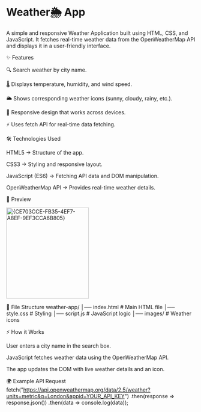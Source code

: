 # Weather🌦  App

A simple and responsive Weather Application built using HTML, CSS, and JavaScript.
It fetches real-time weather data from the OpenWeatherMap API and displays it in a user-friendly interface.

✨ Features

🔍 Search weather by city name.

🌡 Displays temperature, humidity, and wind speed.

🌥 Shows corresponding weather icons (sunny, cloudy, rainy, etc.).

📱 Responsive design that works across devices.

⚡ Uses fetch API for real-time data fetching.

🛠️ Technologies Used

HTML5 → Structure of the app.

CSS3 → Styling and responsive layout.

JavaScript (ES6) → Fetching API data and DOM manipulation.

OpenWeatherMap API → Provides real-time weather details.

📸 Preview


<img width="220" height="242" alt="{CE703CCE-FB35-4EF7-A8EF-9EF3CCA6B805}" src="https://github.com/user-attachments/assets/4c895b70-3cdb-4d7c-8afe-81fd349be362" />


📂 File Structure
weather-app/
│── index.html      # Main HTML file
│── style.css       # Styling
│── script.js       # JavaScript logic
│── images/         # Weather icons

⚡ How it Works

User enters a city name in the search box.

JavaScript fetches weather data using the OpenWeatherMap API.

The app updates the DOM with live weather details and an icon.

🌍 Example API Request
fetch("https://api.openweathermap.org/data/2.5/weather?units=metric&q=London&appid=YOUR_API_KEY")
   .then(response => response.json())
   .then(data => console.log(data));
